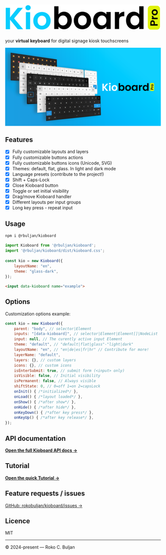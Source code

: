 # <picture><source media="(prefers-color-scheme: dark)" srcset="kioboard-logo-dark.svg"><img alt="Kioboard" src="kioboard-logo.svg"></picture>

your  **virtual keyboard** for digital signage kiosk touchscreens

![Kioboard](wallpaper.png)

## Features

- [x] Fully customizable layouts and layers
- [x] Fully customizable buttons actions
- [x] Fully customizable buttons icons (Unicode, SVG)
- [x] Themes: default, flat, glass. In light and dark mode
- [x] Language presets (contribute to the project!)
- [x] Shift + Caps-Lock
- [x] Close Kioboard button
- [x] Toggle or set initial visibility
- [x] Drag/move Kioboard handler
- [x] Different layouts per input groups
- [x] Long key press - repeat input

## Usage

```bash
npm i @rbuljan/kioboard
```

```js
import Kioboard from '@rbuljan/kioboard';
import '@rbuljan/kioboard/dist/kioboard.css';

const kio = new Kioboard({
    layoutName: "en",
    theme: "glass-dark",
});
```

```html
<input data-kioboard name="example">
```

## Options

Customization options example:

```js
const kio = new Kioboard({
    parent: "body", // selector|Element
    inputs: "[data-kioboard]", // selector|Element|Element[]|NodeList
    input: null, // The curently active input Element
    theme: "default", // "default|flat|glass"-"light|dark"
    layoutName: "en", // "en|de|es|fr|hr" // Contribute for more!
    layerName: "default",
    layers: {}, // custom layers
    icons: {}, // custom icons
    isEnterSubmit: true, // submit form (<input> only)
    isVisible: false, // Initial visibility
    isPermanent: false, // Always visible
    shiftState: 0, // 0=off 1=on 2=capsLock
    onInit() { /*initialized*/ },
    onLoad() { /*layout loaded*/ },
    onShow() { /*after show*/ },
    onHide() { /*after hide*/ },
    onKeyDown() { /*after key press*/ },
    onKeyUp() { /*after key release*/ },
});
```

## API documentation

**[Open the full Kioboard API docs &rarr;](docs.md)**

## Tutorial

**[Open the quick Tutorial &rarr;](tutorial.md)**

## Feature requests / issues

[GitHub: rokobuljan/kioboard/issues &rarr;](https://github.com/rokobuljan/kioboard/issues)

## Licence

MIT

___

&copy; 2024-present — Roko C. Buljan

